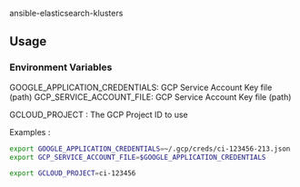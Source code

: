 ansible-elasticsearch-klusters

## Usage
### Environment Variables

GOOGLE_APPLICATION_CREDENTIALS: GCP Service Account Key file (path)
GCP_SERVICE_ACCOUNT_FILE: GCP Service Account Key file (path)

GCLOUD_PROJECT : The GCP Project ID to use

Examples :
```bash
export GOOGLE_APPLICATION_CREDENTIALS=~/.gcp/creds/ci-123456-213.json
export GCP_SERVICE_ACCOUNT_FILE=$GOOGLE_APPLICATION_CREDENTIALS

export GCLOUD_PROJECT=ci-123456
```